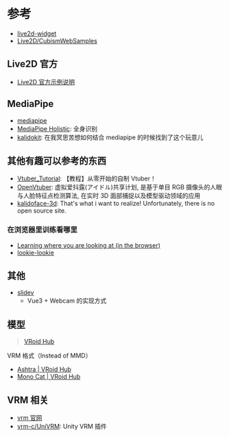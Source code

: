 # 参考

- [live2d-widget](https://github.com/stevenjoezhang/live2d-widget)
- [Live2D/CubismWebSamples](https://github.com/Live2D/CubismWebSamples.git)

## Live2D 官方

- [Live2D 官方示例说明](https://docs.live2d.com/cubism-sdk-tutorials/sample-build-web/)

## MediaPipe

- [mediapipe](https://google.github.io/mediapipe/getting_started/javascript.html)
- [MediaPipe Holistic](https://google.github.io/mediapipe/solutions/holistic): 全身识别
- [kalidokit](https://github.com/yeemachine/kalidokit): 在我冥思苦想如何结合 mediapipe 的时候找到了这个玩意儿

## 其他有趣可以参考的东西

- [Vtuber_Tutorial](https://github.com/RimoChan/Vtuber_Tutorial): 【教程】从零开始的自制 Vtuber！
- [OpenVtuber](https://github.com/1996scarlet/OpenVtuber): 虚拟爱抖露(アイドル)共享计划, 是基于单目 RGB 摄像头的人眼与人脸特征点检测算法, 在实时 3D 面部捕捉以及模型驱动领域的应用
- [kalidoface-3d](https://github.com/yeemachine/kalidoface-3d): That's what i want to realize! Unfortunately, there is no open source site.

### 在浏览器里训练看哪里

- [Learning where you are looking at (in the browser)](https://cpury.github.io/learning-where-you-are-looking-at/)
- [lookie-lookie](https://github.com/cpury/lookie-lookie)

## 其他

- [slidev](https://github.com/slidevjs/slidev)
  - Vue3 + Webcam 的实现方式

## 模型

> [VRoid Hub](https://hub.vroid.com/)

VRM 格式（Instead of MMD）

- [Ashtra | VRoid Hub](https://hub.vroid.com/en/characters/6617701103638326208/models/8892157442595230149)
- [Mono Cat | VRoid Hub](https://hub.vroid.com/characters/6063135800223582444/models/7944384963815387539)

## VRM 相关

- [vrm 官网](https://vrm.dev/en/)
- [vrm-c/UniVRM](https://github.com/vrm-c/UniVRM): Unity VRM 插件

